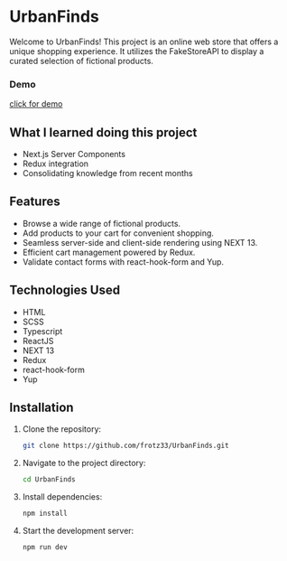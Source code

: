 # UrbanFinds

Welcome to UrbanFinds! This project is an online web store that offers a unique shopping experience. It utilizes the FakeStoreAPI to display a curated selection of fictional products.

### Demo

[click for demo](https://urban-finds.vercel.app/)

## What I learned doing this project

- Next.js Server Components
- Redux integration
- Consolidating knowledge from recent months
  
## Features

- Browse a wide range of fictional products.
- Add products to your cart for convenient shopping.
- Seamless server-side and client-side rendering using NEXT 13.
- Efficient cart management powered by Redux.
- Validate contact forms with react-hook-form and Yup.

## Technologies Used

- HTML
- SCSS
- Typescript
- ReactJS
- NEXT 13
- Redux
- react-hook-form
- Yup

## Installation

1. Clone the repository:

   ```bash
   git clone https://github.com/frotz33/UrbanFinds.git
   ```
2. Navigate to the project directory:

   ```sh
   cd UrbanFinds
   ```
3. Install dependencies:

   ```sh
   npm install
   ```
   
4. Start the development server:

   ```sh
   npm run dev
   ```


